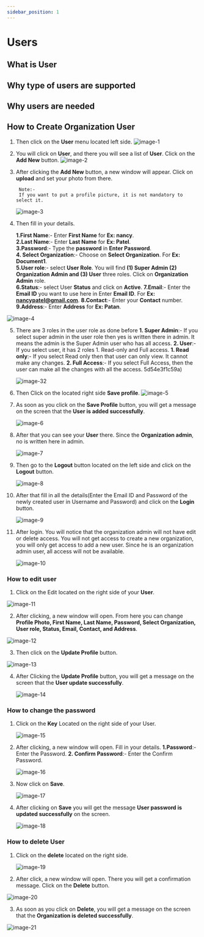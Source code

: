 ```yaml
---
sidebar_position: 1
---
```


# Users

## What is User
## Why type of users are supported
## Why users are needed
## How to Create Organization User
1. Then click on the **User** menu located left side. 
   ![image-1](https://github.com/Nancypatel1103/ComplianceClient/assets/153616269/ece42f31-af9b-42f0-963c-586377907586)

2. You will click on **User**, and there you will see a list of **User**. Click on the **Add New** button.
  ![image-2](https://github.com/Nancypatel1103/ComplianceClient/assets/153616269/f886917f-60cc-49e5-bdc4-08cd0a7a4732)

3. After clicking the **Add New** button, a new window will appear. Click on **upload** and set your photo from there. 
   ``` 
    Note:-
    If you want to put a profile picture, it is not mandatory to select it.
   ```
    ![image-3](https://github.com/Nancypatel1103/ComplianceClient/assets/153616269/56388823-4b3f-42a7-8dac-6c754a342da7)

4. Then fill in your details.

   **1.First Name**:- Enter **First Name** for **Ex: nancy**.            
   **2.Last Name**:- Enter **Last Name** for **Ex: Patel**.               
   **3.Password**:- Type the **password** in **Enter Password**.                     
   **4. Select Organization**:- Choose on **Select Organization**. For **Ex: Document1**.              
   **5.User role**:- select **User Role**. You will find **(1) Super Admin (2) Organization Admin and (3) User** three roles. Click on **Organization Admin** role.                      
   **6.Status**:-  select User **Status** and click on **Active**.
   **7.Email**:- Enter the **Email ID** you want to use here in Enter **Email ID**. For **Ex: nancypatel@gmail.com**.
   **8.Contact**:- Enter your **Contact** number.
   **9.Address**:- Enter **Address** for **Ex: Patan**.

  ![image-4](https://github.com/Nancypatel1103/ComplianceClient/assets/153616269/d37c12b3-cb7c-4a02-812b-b0fd99dd9962)

5. There are 3 roles in the user role as done before **1. Super Admin**:- If you select super admin in the user role then yes is written there in admin. It means the admin is the Super Admin user who has all access. **2. User**:- If you select user, it has 2 roles 1. Read-only and Full access.
  **1. Read only**:- If you select Read only then that user can only view. It cannot make any changes.
  **2. Full Access**:- If you select Full Access, then the user can make all the changes with all the access.
   5d54e3f1c59a)

    ![image-32](https://github.com/Nancypatel1103/ComplianceClient/assets/153616269/69430fad-a60b-42ec-a344-6dee0d94171f)


6. Then Click on the located right side **Save profile**.
   ![image-5](https://github.com/Nancypatel1103/ComplianceClient/assets/153616269/7ec10e1b-c342-43ae-bc90-23e48e720b32)

7. As soon as you click on the **Save Profile** button, you will get a message on the screen that the **User is added successfully**.

   ![image-6](https://github.com/Nancypatel1103/ComplianceClient/assets/153616269/696c82b0-db2d-4489-bf49-35e51f3cfb20)


8. After that you can see your **User** there. Since the **Organization admin**, no is written here in admin.
   
   ![image-7](https://github.com/Nancypatel1103/ComplianceClient/assets/153616269/3b93b3cf-8d22-442c-9b6f-443b290e7563)


9. Then go to the **Logout** button located on the left side and click on the **Logout** button.
   
   ![image-8](https://github.com/Nancypatel1103/ComplianceClient/assets/153616269/105f4237-8c45-44a6-93a1-91b8629fc551)

10.  After that fill in all the details(Enter the Email ID and Password of the newly created user in Username and Password) and click on the **Login** button.
   
     ![image-9](https://github.com/Nancypatel1103/ComplianceClient/assets/153616269/df11e790-0650-43c6-a257-2c0ed23fdb05)

13. After login. You will notice that the organization admin will not have edit or delete access. You will not get access to create a new organization, you will only get access to add a new user. Since he is an organization admin user, all access will not be available.
    
    ![image-10](https://github.com/Nancypatel1103/ComplianceClient/assets/153616269/44caf202-bcbc-4d13-950e-fb2d1435ea05)
     

### How to edit user
1. Click on the Edit located on the right side of your **User**.
   
  ![image-11](https://github.com/Nancypatel1103/ComplianceClient/assets/153616269/1a91f00d-81f1-487f-b86c-b450004fdc68)

2. After clicking, a new window will open.  From here you can change **Profile Photo, First Name, Last Name, Password, Select Organization, User role, Status, Email, Contact, and Address**.
   
  ![image-12](https://github.com/Nancypatel1103/ComplianceClient/assets/153616269/995998f5-c61b-4dea-bbb3-b001e4ac15b9)

3. Then click on the **Update Profile** button.
   
  ![image-13](https://github.com/Nancypatel1103/ComplianceClient/assets/153616269/5d43b793-e0a3-4852-8da7-5cfcfd152788)


4. After Clicking the **Update Profile** button, you will get a message on the screen that the **User update successfully**.
   
   ![image-14](https://github.com/Nancypatel1103/ComplianceClient/assets/153616269/8dd8811d-e0af-43cf-a071-99effc7509fd)


### How to change the password
1. Click on the **Key** Located on the right side of your User.
   
    ![image-15](https://github.com/Nancypatel1103/ComplianceClient/assets/153616269/b4a45d36-f57d-40c1-ae7c-0870b874665f)

2. After clicking, a new window will open. Fill in your details.
   **1.Password**:- Enter the Password.
   **2. Confirm Password**:- Enter the Confirm Password.

    ![image-16](https://github.com/Nancypatel1103/ComplianceClient/assets/153616269/b8506429-e42c-4569-b964-21bdabd2df28)

3. Now click on **Save**.
   
    ![image-17](https://github.com/Nancypatel1103/ComplianceClient/assets/153616269/a7395796-d55e-4404-94f5-28660915a75f)

4. After clicking on **Save** you will get the message **User password is updated successfully** on the screen.
   
    ![image-18](https://github.com/Nancypatel1103/ComplianceClient/assets/153616269/66aca8e1-306f-4144-91a7-d4c9e4ad6d56)

### How to delete User
1. Click on the **delete** located on the right side.
   
   ![image-19](https://github.com/Nancypatel1103/ComplianceClient/assets/153616269/ee18d70d-d158-4258-8614-489100f8d2b4)

2. After click, a new window will open. There you will get a confirmation message. Click on the **Delete** button.
   
  ![image-20](https://github.com/Nancypatel1103/ComplianceClient/assets/153616269/00f59fe9-e990-4a33-ab98-e960aacfc1e8)


3. As soon as you click on **Delete**, you will get a message on the screen that the **Organization is deleted successfully**.
   
  ![image-21](https://github.com/Nancypatel1103/ComplianceClient/assets/153616269/350c86d7-7a34-4b71-910d-c95056ff1b75)
   
